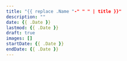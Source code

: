 ```yaml
---
title: "{{ replace .Name "-" " " | title }}"
description: ""
date: {{ .Date }}
lastmod: {{ .Date }}
draft: true
images: []
startDate: {{ .Date }}
endDate: {{ .Date }}
---
```

